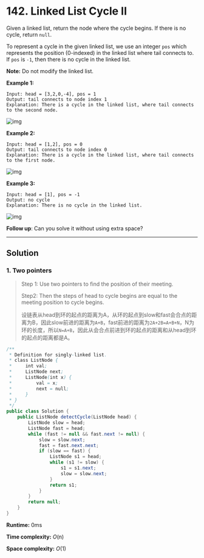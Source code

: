 # 142. Linked List Cycle II

Given a linked list, return the node where the cycle begins. If there is no cycle, return `null`.

To represent a cycle in the given linked list, we use an integer `pos` which represents the position (0-indexed) in the linked list where tail connects to. If `pos` is `-1`, then there is no cycle in the linked list.

**Note:** Do not modify the linked list.

**Example 1:**

```
Input: head = [3,2,0,-4], pos = 1
Output: tail connects to node index 1
Explanation: There is a cycle in the linked list, where tail connects to the second node.
```

![img](https://assets.leetcode.com/uploads/2018/12/07/circularlinkedlist.png)

**Example 2:**

```
Input: head = [1,2], pos = 0
Output: tail connects to node index 0
Explanation: There is a cycle in the linked list, where tail connects to the first node.
```

![img](https://assets.leetcode.com/uploads/2018/12/07/circularlinkedlist_test2.png)

**Example 3:**

```
Input: head = [1], pos = -1
Output: no cycle
Explanation: There is no cycle in the linked list.
```

![img](https://assets.leetcode.com/uploads/2018/12/07/circularlinkedlist_test3.png)

**Follow up**:
Can you solve it without using extra space?

---

## Solution

### 1.  Two pointers

> Step 1: Use two pointers to find the position of their meeting.
>
> Step2: Then the steps of head to cycle begins are equal to the meeting position to cycle begins.
>
> 设链表从head到环的起点的距离为A，从环的起点到slow和fast会合点的距离为B，因此slow前进的距离为`A+B`，fast前进的距离为`2A+2B=A+B+N`，N为环的长度，所以`N=A+B`，因此从会合点前进到环的起点的距离和从head到环的起点的距离都是A。

```java
/**
 * Definition for singly-linked list.
 * class ListNode {
 *     int val;
 *     ListNode next;
 *     ListNode(int x) {
 *         val = x;
 *         next = null;
 *     }
 * }
 */
public class Solution {
    public ListNode detectCycle(ListNode head) {
        ListNode slow = head;
        ListNode fast = head;
        while (fast != null && fast.next != null) {
            slow = slow.next;
            fast = fast.next.next;
            if (slow == fast) {
                ListNode s1 = head;
                while (s1 != slow) {
                    s1 = s1.next;
                    slow = slow.next;
                }
                return s1;
            }
        }
        return null;
    }
}
```

**Runtime:** 0ms

**Time complexity:** *O*(n)

**Space complexity:** *O*(1)